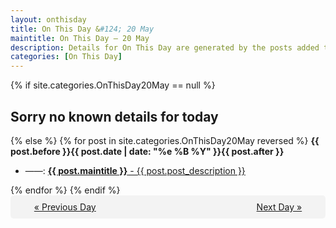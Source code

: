 ```yaml
---
layout: onthisday
title: On This Day &#124; 20 May
maintitle: On This Day — 20 May
description: Details for On This Day are generated by the posts added to the website so the content is subject to changes/updates over time.
categories: [On This Day]
---
```


{% if site.categories.OnThisDay20May == null %}
<h2>Sorry no known details for today</h2>
{% else %}
{% for post in site.categories.OnThisDay20May reversed %}
<strong>{{ post.before }}{{ post.date | date: "%e %B %Y" }}{{ post.after }}</strong>
<ul>
<li> ——: <a class="{{ post.class }}" href="{{ post.url }}"><strong>{{ post.maintitle }}</strong> - {{ post.post_description }}</a></li>
</ul>
{% endfor %}
{% endif %}
<br />
<div style="background-color: #f3f3f3; padding: 10px; border-radius: 5px; text-align: center; display: flex; justify-content: space-evenly;">
<a href="/onthisday/05/05-19">« Previous Day</a>
<span style="visibility:hidden;">[ Visit Leap Year February 29 ]</span>
<a href="/onthisday/05/05-21">Next Day »</a>
</div>

